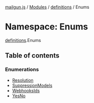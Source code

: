 [mailgun.js](../README.md) / [Modules](../modules.md) / [definitions](definitions.md) / Enums

# Namespace: Enums

[definitions](definitions.md).Enums

## Table of contents

### Enumerations

- [Resolution](../enums/definitions.Enums.Resolution.md)
- [SuppressionModels](../enums/definitions.Enums.SuppressionModels.md)
- [WebhooksIds](../enums/definitions.Enums.WebhooksIds.md)
- [YesNo](../enums/definitions.Enums.YesNo.md)
